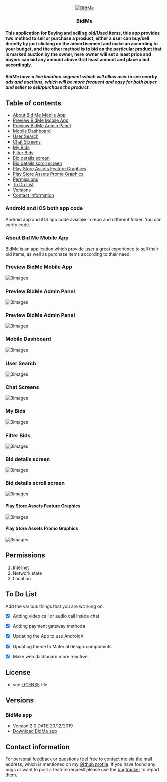<p align="center">
  <a href="https://github.com/mobileappz007/BidMe-IEEEMadC">
    <img src="https://github.com/mobileappz007/BidMe-IEEEMadC/blob/master/screenshots/4.png" alt="BidMe">
  </a>
  <h3 align="center">BidMe</h3>
</p>
<p align="center">
    <h4>This application for Buying and selling old/Used items, this app provides two method to sell or purchase a product, either a user can buy/sell directly by just clicking on the advertisement and make an according to your budget, and the other method is to bid on the particular product that is marked auction by the owner, here owner will set a least price and buyers can bid any amount above that least amount and place a bid accordingly.<br></h4>
</p>
<p>
   <h5>BidMe have a live location segment which will allow user to see nearby ads and auctions, which will be more frequent and easy for both buyer and seller to sell/purchase the product. <br></h5>
</p>

## Table of contents

- [About Bid Me Mobile App](#)
- [Preview BidMe Mobile App](#)
- [Preview BidMe Admin Panel](#)
- [Mobile Dashboard](#)
- [User Search](#)
- [Chat Screens](#)
- [My Bids](#)
- [Filter Bids](#)
- [Bid details screen](#)
- [Bid details scroll screen](#)
- [Play Store Assets Feature Graphics](#)
- [Play Store Assets Promo Graphics](#)
- [Permissions](#)
- [To Do List](#)
- [Versions](#)
- [Contact Information](#)

### Android and iOS both app code

Android app and iOS app code avialble in repo and different folder. You can verify code.

### About Bid Me Mobile App

BidMe is an application which provide user a great experience to sell their old items, as well as purchase items according to their need.

### Preview BidMe Mobile App
![3images](https://github.com/mobileappz007/BidMe-IEEEMadC/blob/master/banner/banner.png)

### Preview BidMe Admin Panel 
![3images](https://github.com/mobileappz007/BidMe-IEEEMadC/blob/master/admin_screens/1.jpg)

### Preview BidMe Admin Panel 
![3images](https://github.com/mobileappz007/BidMe-IEEEMadC/blob/master/admin_screens/2.png)

### Mobile Dashboard 
![3images](https://github.com/mobileappz007/BidMe-IEEEMadC/blob/master/screenshots/4.png)

### User Search
![3images](https://github.com/mobileappz007/BidMe-IEEEMadC/blob/master/screenshots/1.png)

### Chat Screens
![3images](https://github.com/mobileappz007/BidMe-IEEEMadC/blob/master/screenshots/3.png)

### My Bids
![3images](https://github.com/mobileappz007/BidMe-IEEEMadC/blob/master/screenshots/5.png)

### Filter Bids
![3images](https://github.com/mobileappz007/BidMe-IEEEMadC/blob/master/screenshots/6.png)

### Bid details screen
![3images](https://github.com/mobileappz007/BidMe-IEEEMadC/blob/master/screenshots/7.png)

### Bid details scroll screen
![3images](https://github.com/mobileappz007/BidMe-IEEEMadC/blob/master/screenshots/8.png)


#### Play Store Assets Feature Graphics

![3images](https://github.com/mobileappz007/BidMe-IEEEMadC/blob/master/googleplay/feature.png)

#### Play Store Assets Promo Graphics

![3images](https://github.com/mobileappz007/BidMe-IEEEMadC/blob/master/googleplay/promo.png)

## Permissions

1. Internet
2. Network state
3. Location 


## To Do List

Add the various things that you are working on.  

- [x] Adding video call or audio call inside chat
- [x] Adding payment gateway methods
- [x] Updating the App to use AndroidX
- [x] Updating theme to Material design components
- [x] Make web dashboard more reactive



## License 
* see [LICENSE](https://github.com/mobileappz007/BidMe-IEEEMadC/blob/master/LICENSE) file


## Versions 

### BidMe app
* Version 2.0  DATE 20/12/2019
* [Download BidMe app](https://github.com/mobileappz007/BidMe-IEEEMadC/blob/master/apk/bidme.apk)


## Contact information
For personal feedback or questions feel free to contact me via the mail address, which is mentioned on my [Github profile](https://github.com/mobileappz007). If you have found any bugs or want to post a feature request please use the [bugtracker](https://github.com/mobileappz007/BidMe-IEEEMadC/issues) to report them.


